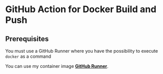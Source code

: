 # GitHub Action for Docker Build and Push

## Prerequisites
You must use a GitHub Runner where you have the possibility to execute ```docker``` as a command

You can use my container image [**GitHub Runner**](https://hub.docker.com/r/kevintijssen/github-runner).

